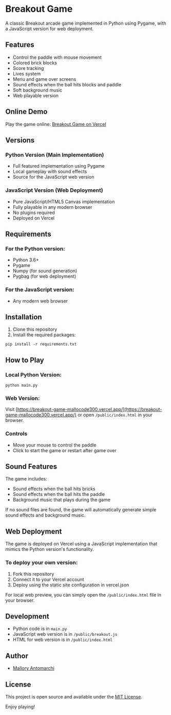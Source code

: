 # Breakout Game

A classic Breakout arcade game implemented in Python using Pygame, with a JavaScript version for web deployment.

## Features

- Control the paddle with mouse movement
- Colored brick blocks
- Score tracking
- Lives system
- Menu and game over screens
- Sound effects when the ball hits blocks and paddle
- Soft background music
- Web playable version

## Online Demo

Play the game online: [Breakout Game on Vercel](https://breakout-game-mallocode300.vercel.app/)

## Versions

### Python Version (Main Implementation)
- Full featured implementation using Pygame
- Local gameplay with sound effects
- Source for the JavaScript web version

### JavaScript Version (Web Deployment)
- Pure JavaScript/HTML5 Canvas implementation
- Fully playable in any modern browser
- No plugins required
- Deployed on Vercel

## Requirements

### For the Python version:
- Python 3.6+
- Pygame
- Numpy (for sound generation)
- Pygbag (for web deployment)

### For the JavaScript version:
- Any modern web browser

## Installation

1. Clone this repository
2. Install the required packages:

```
pip install -r requirements.txt
```

## How to Play

### Local Python Version:

```
python main.py
```

### Web Version:
Visit [https://breakout-game-mallocode300.vercel.app/](https://breakout-game-mallocode300.vercel.app/) or open `/public/index.html` in your browser.

### Controls

- Move your mouse to control the paddle
- Click to start the game or restart after game over

## Sound Features

The game includes:
- Sound effects when the ball hits bricks
- Sound effects when the ball hits the paddle
- Background music that plays during the game

If no sound files are found, the game will automatically generate simple sound effects and background music.

## Web Deployment

The game is deployed on Vercel using a JavaScript implementation that mimics the Python version's functionality.

### To deploy your own version:

1. Fork this repository
2. Connect it to your Vercel account
3. Deploy using the static site configuration in vercel.json

For local web preview, you can simply open the `/public/index.html` file in your browser.

## Development

- Python code is in `main.py`
- JavaScript web version is in `/public/breakout.js`
- HTML for web version is in `/public/index.html`

## Author

- [Mallory Antomarchi](https://github.com/mallocode300)

## License

This project is open source and available under the [MIT License](LICENSE).

Enjoy playing! 